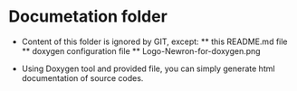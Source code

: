 # Documetation folder

* Content of this folder is ignored by GIT, except:
** this README.md file 
** doxygen configuration file
** Logo-Newron-for-doxygen.png


* Using Doxygen tool and provided file, you can simply generate html documentation of source codes.
